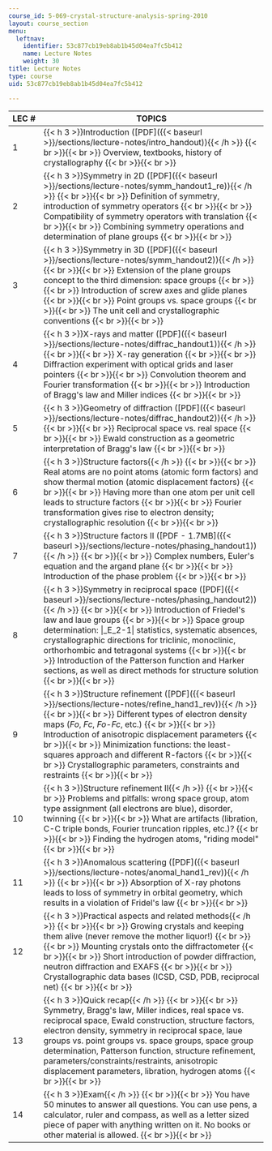 ```yaml
---
course_id: 5-069-crystal-structure-analysis-spring-2010
layout: course_section
menu:
  leftnav:
    identifier: 53c877cb19eb8ab1b45d04ea7fc5b412
    name: Lecture Notes
    weight: 30
title: Lecture Notes
type: course
uid: 53c877cb19eb8ab1b45d04ea7fc5b412

---
```


| LEC # | TOPICS |
| --- | --- |
| 1 | {{< h 3 >}}Introduction ([PDF]({{< baseurl >}}/sections/lecture-notes/intro_handout)){{< /h >}} {{< br >}}{{< br >}} Overview, textbooks, history of crystallography {{< br >}}{{< br >}}  |
| 2 | {{< h 3 >}}Symmetry in 2D ([PDF]({{< baseurl >}}/sections/lecture-notes/symm_handout1_re)){{< /h >}} {{< br >}}{{< br >}} Definition of symmetry, introduction of symmetry operators {{< br >}}{{< br >}} Compatibility of symmetry operators with translation {{< br >}}{{< br >}} Combining symmetry operations and determination of plane groups {{< br >}}{{< br >}}  |
| 3 | {{< h 3 >}}Symmetry in 3D ([PDF]({{< baseurl >}}/sections/lecture-notes/symm_handout2)){{< /h >}} {{< br >}}{{< br >}} Extension of the plane groups concept to the third dimension: space groups {{< br >}}{{< br >}} Introduction of screw axes and glide planes {{< br >}}{{< br >}} Point groups vs. space groups {{< br >}}{{< br >}} The unit cell and crystallographic conventions {{< br >}}{{< br >}}  |
| 4 | {{< h 3 >}}X-rays and matter ([PDF]({{< baseurl >}}/sections/lecture-notes/diffrac_handout1)){{< /h >}} {{< br >}}{{< br >}} X-ray generation {{< br >}}{{< br >}} Diffraction experiment with optical grids and laser pointers {{< br >}}{{< br >}} Convolution theorem and Fourier transformation {{< br >}}{{< br >}} Introduction of Bragg's law and Miller indices {{< br >}}{{< br >}}  |
| 5 | {{< h 3 >}}Geometry of diffraction ([PDF]({{< baseurl >}}/sections/lecture-notes/diffrac_handout2)){{< /h >}} {{< br >}}{{< br >}} Reciprocal space vs. real space {{< br >}}{{< br >}} Ewald construction as a geometric interpretation of Bragg's law {{< br >}}{{< br >}}  |
| 6 | {{< h 3 >}}Structure factors{{< /h >}} {{< br >}}{{< br >}} Real atoms are no point atoms (atomic form factors) and show thermal motion (atomic displacement factors) {{< br >}}{{< br >}} Having more than one atom per unit cell leads to structure factors {{< br >}}{{< br >}} Fourier transformation gives rise to electron density; crystallographic resolution {{< br >}}{{< br >}}  |
| 7 | {{< h 3 >}}Structure factors II ([PDF - 1.7MB]({{< baseurl >}}/sections/lecture-notes/phasing_handout1)){{< /h >}} {{< br >}}{{< br >}} Complex numbers, Euler's equation and the argand plane {{< br >}}{{< br >}} Introduction of the phase problem {{< br >}}{{< br >}}  |
| 8 | {{< h 3 >}}Symmetry in reciprocal space ([PDF]({{< baseurl >}}/sections/lecture-notes/phasing_handout2)){{< /h >}} {{< br >}}{{< br >}} Introduction of Friedel's law and laue groups {{< br >}}{{< br >}} Space group determination: &#124;_E_2\-1&#124; statistics, systematic absences, crystallographic directions for triclinic, monoclinic, orthorhombic and tetragonal systems {{< br >}}{{< br >}} Introduction of the Patterson function and Harker sections, as well as direct methods for structure solution {{< br >}}{{< br >}}  |
| 9 | {{< h 3 >}}Structure refinement ([PDF]({{< baseurl >}}/sections/lecture-notes/refine_hand1_rev)){{< /h >}} {{< br >}}{{< br >}} Different types of electron density maps (_Fo_, _Fc_, _Fo_\-_Fc_, etc.) {{< br >}}{{< br >}} Introduction of anisotropic displacement parameters {{< br >}}{{< br >}} Minimization functions: the least-squares approach and different R-factors {{< br >}}{{< br >}} Crystallographic parameters, constraints and restraints {{< br >}}{{< br >}}  |
| 10 | {{< h 3 >}}Structure refinement II{{< /h >}} {{< br >}}{{< br >}} Problems and pitfalls: wrong space group, atom type assignment (all electrons are blue), disorder, twinning {{< br >}}{{< br >}} What are artifacts (libration, C-C triple bonds, Fourier truncation ripples, etc.)? {{< br >}}{{< br >}} Finding the hydrogen atoms, "riding model" {{< br >}}{{< br >}}  |
| 11 | {{< h 3 >}}Anomalous scattering ([PDF]({{< baseurl >}}/sections/lecture-notes/anomal_hand1_rev)){{< /h >}} {{< br >}}{{< br >}} Absorption of X-ray photons leads to loss of symmetry in orbital geometry, which results in a violation of Fridel's law {{< br >}}{{< br >}}  |
| 12 | {{< h 3 >}}Practical aspects and related methods{{< /h >}} {{< br >}}{{< br >}} Growing crystals and keeping them alive (never remove the mother liquor!) {{< br >}}{{< br >}} Mounting crystals onto the diffractometer {{< br >}}{{< br >}} Short introduction of powder diffraction, neutron diffraction and EXAFS {{< br >}}{{< br >}} Crystallographic data bases (ICSD, CSD, PDB, reciprocal net) {{< br >}}{{< br >}}  |
| 13 | {{< h 3 >}}Quick recap{{< /h >}} {{< br >}}{{< br >}} Symmetry, Bragg's law, Miller indices, real space vs. reciprocal space, Ewald construction, structure factors, electron density, symmetry in reciprocal space, laue groups vs. point groups vs. space groups, space group determination, Patterson function, structure refinement, parameters/constraints/restraints, anisotropic displacement parameters, libration, hydrogen atoms {{< br >}}{{< br >}}  |
| 14 | {{< h 3 >}}Exam{{< /h >}} {{< br >}}{{< br >}} You have 50 minutes to answer all questions. You can use pens, a calculator, ruler and compass, as well as a letter sized piece of paper with anything written on it. No books or other material is allowed. {{< br >}}{{< br >}}